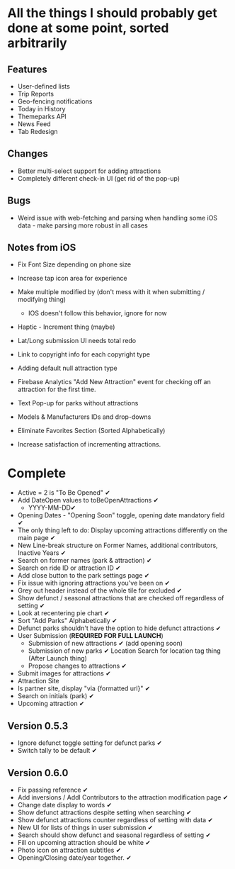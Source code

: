 # All the things I should probably get done at some point, sorted arbitrarily

## Features
- User-defined lists
- Trip Reports
- Geo-fencing notifications
- Today in History
- Themeparks API
- News Feed
- Tab Redesign

## Changes
- Better multi-select support for adding attractions
- Completely different check-in UI (get rid of the pop-up)
 
## Bugs
- Weird issue with web-fetching and parsing when handling some iOS data
  \- make parsing more robust in all cases
 
## Notes from iOS
- Fix Font Size depending on phone size
- Increase tap icon area for experience
- Make multiple modified by (don't mess with it when submitting /
  modifying thing)
  -  IOS doesn't follow this behavior, ignore for now
 
- Haptic - Increment thing (maybe)
- Lat/Long submission UI needs total redo
- Link to copyright info for each copyright type
- Adding default null attraction type
- Firebase Analytics "Add New Attraction" event for checking off an
  attraction for the first time.

- Text Pop-up for parks without attractions
- Models & Manufacturers IDs and drop-downs
- Eliminate Favorites Section (Sorted Alphabetically)
- Increase satisfaction of incrementing attractions.



# Complete

 - Active = 2 is "To Be Opened" ✔
 - Add DateOpen values to toBeOpenAttractions ✔
   - YYYY-MM-DD✔
 - Opening Dates - "Opening Soon" toggle, opening date mandatory field ✔
-  The only thing left to do: Display upcoming attractions differently
   on the main page ✔
 - New Line-break structure on Former Names, additional contributors, Inactive Years ✔
 - Search on former names (park & attraction) ✔
 - Search on ride ID or attraction ID ✔
 - Add close button to the park settings page ✔
 - Fix issue with ignoring attractions you've been on ✔
 - Grey out header instead of the whole tile for excluded ✔
-  Show defunct / seasonal attractions that are checked off regardless
   of setting ✔
 - Look at recentering pie chart ✔
-  Sort "Add Parks" Alphabetically ✔
 - Defunct parks shouldn't have the option to hide defunct attractions ✔
 - User Submission (**REQUIRED FOR FULL LAUNCH**)
    - Submission of new attractions ✔ (add opening soon)
    - Submission of new parks ✔ Location Search for location tag thing
  (After Launch thing)
    - Propose changes to attractions ✔
  -   Submit images for attractions ✔
 - Attraction Site
  -   Is partner site, display "via {formatted url}" ✔
-  Search on initials (park) ✔
- Upcoming attraction ✔

## Version 0.5.3
- Ignore defunct toggle setting for defunct parks ✔
- Switch tally to be default ✔

## Version 0.6.0
- Fix passing reference ✔
- Add inversions / Addl Contributors to the attraction modification page
  ✔
- Change date display to words ✔
- Show defunct attractions despite setting when searching ✔
- Show defunct attractions counter regardless of setting with data ✔
- New UI for lists of things in user submission ✔
- Search should show defunct and seasonal regardless of setting ✔
- Fill on upcoming attraction should be white ✔
- Photo icon on attraction subtitles ✔
- Opening/Closing date/year together. ✔